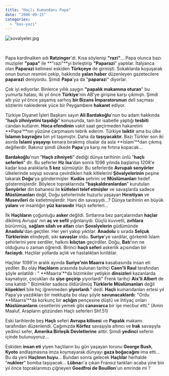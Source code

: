 ```yaml
---
title: "Haçlı Kumandanı Papa"
date: "2006-09-15"
categories: 
  - "bas-yazi"
---
```


![sovalyeler.jpg](/uploads/2006/09/sovalyeler.kucukresim.jpg)

  

Papa kardinalken adı **Ratzinger**'di. Kısa söylenişi **"razi"**... Papa olunca bazı muzipler **"papa"** ile **"razi"**yi birleştirip **"Paparazi**" yaptılar. İtalyanca olan **Paparazi** kelimesi eskiden **Türkçeye** de girmişti. Sokaklarda koşuşarak onun bunun resmini çekip, hakkında **yalan haber** düzenleyen gazetecilere **paparazi** deniyordu. Şimdi **Papa**'ya da "**paparaz**i" diyorlar.

Çok iyi ediyorlar. Binlerce yıllık saygın **"papalık makamına oturan**" bu yumurta hatası, iki yıl önce **Türkiye**'nin AB'ye girişine karşı çıkmıştı. Şimdi altı yüz yıl önce yaşamış sarhoş **bir Bizans İmparatorunun** deli saçması sözlerini naklederek yüce bir Peygambere **hakaret** ediyor.

Türkiye Diyanet İşleri Başkanı sayın **Ali Bardakoğlu**'nun bu adam hakkında "**haçlı zihniyetini taşıdığı**" konusunda, tam bir isabetle yaptığı **tesbiti** candan kutlarım. **Hoca efendinin** vakit saat geçirmeden hakaretini **Papa'**nın yüzüne çarpmasını tebrik ederim. Türkiye **laiktir** ama bu ülke **İslamın bayrağını** bin yıl taşımıştır. Daha da **taşıyacaktır.** Bazı Türkler son iki asırda **İslami yaşayışı** kenara bırakmış olsalar da asla **İslam'**dan çıkmış değillerdir. Bakınız şimdi ülkede **Papa**'ya karşı ne fırtına kopacak...

**Bardakoğlu**'nun "**Haçlı zihniyeti**" dediği dünya tarihinin ünlü "**haçlı seferleri**" dir. Bu seferler **Hz** **İsa**'dan sonra 1096 yılında başlamış 1208'e kadar kısa aralıklarla **5 kez** sürmüştür. Bu seferlerde **Avrupalı senyörler** ülkelerinde soyup sovana çevirdikleri halk kitlelerini **Şövalyelerinin** peşine takarak **Doğu**'ya göndermişler. **Kudüs** şehrini ve **Müslümanları** hedef göstermişlerdir. Böylece topraklarında **"başkaldıranlardan**" kurutulan **Senyörler** din bahanesi ile **kütleleri telef etmişler** ve savaşlarda sadece **Müslümanları** değil, Doğu şehirlerinde huzurlu yaşayan **Hırıstiyan** ve **Musevileri** de katletmişlerdir. Hani din savaşıydı...? Dünya tarihinin en büyük **yalanı** ve insanlığın **yüz karasıdır** Haçlı seferleri...

İlk **Haçlıların** çoğunluğu **asker** değildi. Sırtlarına bez parçalarından **haçlar** dikilmiş Avrupa' nın **aç ve sefil** yığınlarıydı. Güçlü kuvvetli, **zırhlara** bürünmüş, **sağlam silah ve atları** olan **Şovalyelerin** güdümünde **Anadolu**'dan geçtiler. Her yeri yakıp yıktılar. **Anadolu** o sırada **Selçuk Türklerinin** elindeydi, sıkı **savaşlar** oldu. **Suriye**'ye vardılar, görkemli İslam şehirlerini yere serdiler, halkını **kılıçtan** geçirdiler. Doğu, **Batı**'nın ne olduğunu o zaman öğrendi. Birinci **haçlı seferi** askerlik açısından bir **faciaydı**. Haçlılar yollarda açlık ve hastalıktan kırıldılar.

Haçlılar 1098'in aralık ayında **Suriye'nin Maarra** kasabasında insan eti yediler. Bu olay **Haçlıların** arasında bulunan tarihçi **Caen'li Raul** tarafından şöyle anlatıldı : " **Maarra'**da bizimkiler yetişkin **dinsizleri** kazanlarda kaynatıyor, çocukları da **şişe geçirip** yiyorlardı" Frenk tarihçi **Aix'li Albert** de ona katıldı " Bizimkiler sadece öldürülmüş **Türklerle Müslümanları** değil **köpekleri** bile hiç iğrenmeden **yiyorlardı**." dedi. **Haçlı** kumandanları ertesi yıl Papa'ya yazdıkları bir mektupta bu olayı şöyle **savunacaklardı**: "Ordu **Maarra'**da korkunç bir **açlığın** pençesine düştü ve ihtiyaç onları **Müslümanların** cesetlerini yemek gibi **canavarca** bir işe mecbur etti." (Amin Maaluf, Arapların gözünden Haçlı seferleri Shf.51)

Eski tarihlerde beş **Haçlı** seferi **Avrupa kilisesi** ve **Papalık** makamı tarafından düzenlendi. Çağımızda **Körfez** savaşıyla altıncı ve **Irak** savaşıyla yedinci sefer, **Amerika Birleşik Devletlerine** aittir. Şimdi **yedinci** seferin içinde bulunuyoruz...

Eskiden **insan eti** yiyen haçlıların bu gün yaşayan torunu **George Bush**, **Kyoto** andlaşmasına imza koymayarak dünyayı **gaza boğacağını** ima etti... Bu da yeni **Haçlının huyu**... Bundan sonra gelecek **Haçlılar** herhalde "**nukleer**" bomba taşıyacak... **Lübna**n'a çıkan Fransız tankları acaba yine bin yıl önce topraklarımızı çiğneyen **Goedfroi de Bouillon**'un emrinde mi ?
